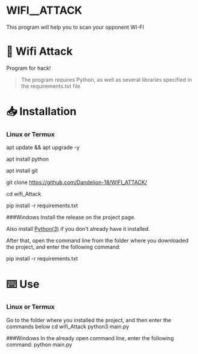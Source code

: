 # WIFI__ATTACK
This program will help you to scan your opponent WI-FI
# 🔎 Wifi Attack

Program for hack!
> The program requires Python, as well as several libraries specified in the requirements.txt file
# 📥 Installation
### Linux or Termux
apt update && apt upgrade -y

apt install python

apt install git

git clone https://github.com/Dandelion-18/WIFI_ATTACK/

cd wifi_Attack

pip install -r requirements.txt

###Windows
Install the release on the project page.

Also install [Python(3)](https://www.python.org/downloads/) if you don't already have it installed.

After that, open the command line from the folder where you downloaded the project, and enter the following command:

pip install -r requirements.txt

# ⌨️ Use
### Linux or Termux
Go to the folder where you installed the project, and then enter the commands below
cd wifi_Attack
python3 main.py

###Windows
In the already open command line, enter the following command:
python main.py
